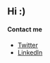 ## Hi :)

#### Contact me

*   [Twitter](https://twitter.com/luizpn_)
*   [LinkedIn](https://www.linkedin.com/in/luizpaulonascimento/)

